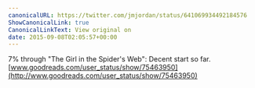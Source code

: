 ```yaml
---
canonicalURL: https://twitter.com/jmjordan/status/641069934492184576
ShowCanonicalLink: true
CanonicalLinkText: View original on
date: 2015-09-08T02:05:57+00:00
---
```

7% through "The Girl in the Spider's Web": Decent start so far. [www.goodreads.com/user_status/show/75463950](http://www.goodreads.com/user_status/show/75463950)